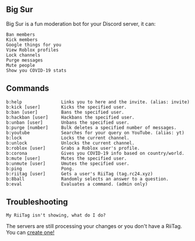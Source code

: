 ## Big Sur
Big Sur is a fun moderation bot for your Discord server, it can:
```
Ban members
Kick members
Google things for you
View Roblox profiles
Lock channels
Purge messages
Mute people
Show you COVID-19 stats
```
## Commands
```
b:help               Links you to here and the invite. (alias: invite)
b:kick [user]        Kicks the specified user.
b:ban [user]         Bans the specified user.
b:hackban [user]     Hackbans the specified user.
b:unban [user]       Unbans the specified user.
b:purge [number]     Bulk deletes a specified number of messages.
b:youtube            Searches for your query on YouTube. (alias: yt)
b:lock               Locks the current channel.
b:unlock             Unlocks the current channel.
b:roblox [user]      Grabs a Roblox user's profile.
b:corona             Gives you COVID-19 info based on country/world.
b:mute [user]        Mutes the specified user.
b:unmute [user]      Umutes the specified user.
b:ping               Pong.
b:riitag [user]      Gets a user's RiiTag (tag.rc24.xyz)
b:8ball              Randomly selects an answer to a question.
b:eval               Evaluates a command. (admin only)
```
## Troubleshooting
```
My RiiTag isn't showing, what do I do?
```
The servers are still processing your changes or you don't have a RiiTag. You can [create one!](https://tag.rc24.xyz/)
